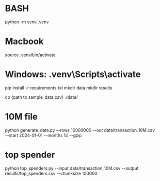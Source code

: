 # BASH


python -m venv .venv
# Macbook
source .venv/bin/activate  
# Windows: .venv\Scripts\activate
pip install -r requirements.txt
mkdir data
mkdir results

cp {path to sample_data.csv} ./data/


# 10M file
python generate_data.py --rows 10000000 --out data/transaction_10M.csv --start 2024-01-01 --months 12 --gzip

# top spender
python top_spenders.py --input data/transaction_10M.csv --output results/top_spenders.csv --chunksize 100000
